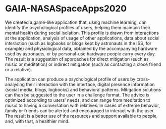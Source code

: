 # GAIA-NASASpaceApps2020
We created a game-like application that, using machine learning, can identify the psychological profiles of users, helping them maintain their mental health during social isolation. This profile is drawn from interactions at the application, analysis of usage of other applications, data about social interaction (such as logbooks or blogs kept by astronauts in the ISS, for example) and physiological data, obtained by the accompanying hardware used by astronauts, or by personal-use hardware people carry every day. The result is a suggestion of approaches for direct mitigation (such as music or meditation) or indirect mitigation (such as contacting a close friend or a relative).

The application can produce a psychological profile of users by cross-analysing their interaction with the interface, digital presence information (social media, blogs, logbooks) and behavioral patterns. Mitigation solutions can then be suggested to the user in a challenge format. The advice is optimized according to users’ needs, and can range from meditation to music to having a conversation with relatives. In cases of extreme behavior, family or friends can be alerted and encouraged to interact with the user. The result is a better use of the resources and support available to people, and, with that, a healthier mind.
